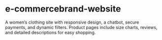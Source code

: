 # e-commercebrand-website
A women’s clothing site with responsive design, a chatbot, secure payments, and dynamic filters. Product pages include size charts, reviews, and detailed descriptions for easy shopping.
